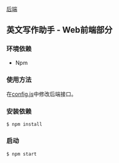[后端](https:github.com/jeffylu/predictive-text)

## 英文写作助手 - Web前端部分

### 环境依赖
- Npm

### 使用方法
在[config.js](predictive-text-web/blob/master/src/utils/config.js)中修改后端接口。

### 安装依赖
```
$ npm install
```

### 启动
```
$ npm start
```
